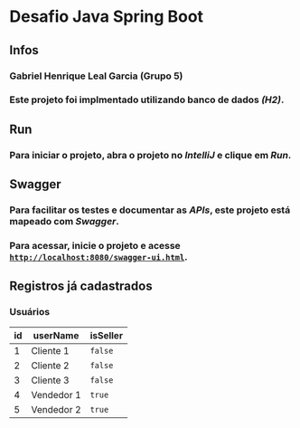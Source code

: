 # Desafio Java Spring Boot

## Infos
### Gabriel Henrique Leal Garcia (Grupo 5)
### Este projeto foi implmentado utilizando banco de dados *(H2)*.


## Run
### Para iniciar o projeto, abra o projeto no *IntelliJ* e clique em *Run*.

## Swagger
### Para facilitar os testes e documentar as *APIs*, este projeto está mapeado com *Swagger*.
### Para acessar, inicie o projeto e acesse [`http://localhost:8080/swagger-ui.html`](http://localhost:8080/swagger-ui.html).

## Registros já cadastrados
### Usuários
id | userName | isSeller
--- | --- | ---
1 | Cliente 1 | `false`
2 | Cliente 2 | `false`
3 | Cliente 3 | `false`
4 | Vendedor 1 | `true`
5 | Vendedor 2 | `true`